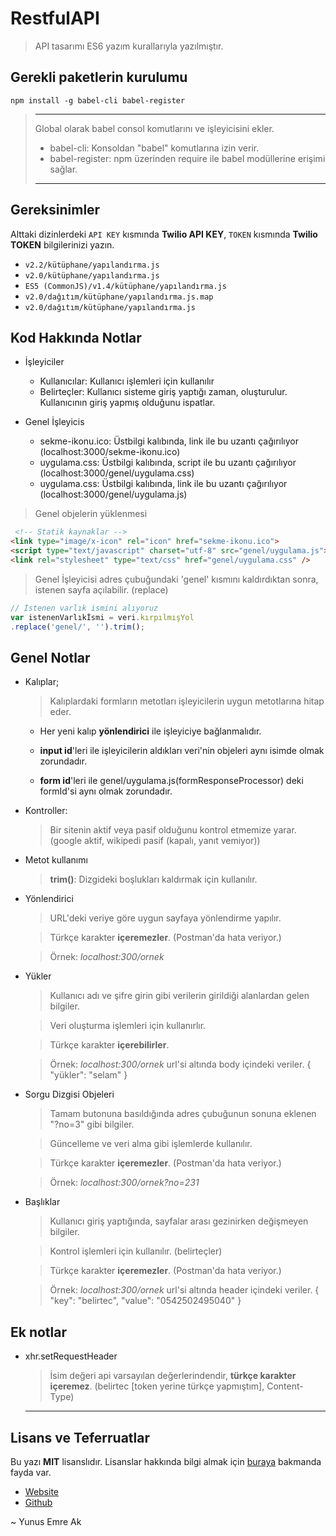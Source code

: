 # RestfulAPI

> API tasarımı
> ES6 yazım kurallarıyla yazılmıştır.

## Gerekli paketlerin kurulumu

```CMD
npm install -g babel-cli babel-register
```

> ---
> Global olarak babel consol komutlarını ve işleyicisini ekler.
> * babel-cli: Konsoldan "babel" komutlarına izin verir.
> * babel-register: npm üzerinden require ile babel modüllerine erişimi sağlar.
> ---

## Gereksinimler

Alttaki dizinlerdeki `API KEY` kısmında **Twilio API KEY**, `TOKEN` kısmında **Twilio TOKEN** bilgilerinizi yazın.

- `v2.2/kütüphane/yapılandırma.js`
- `v2.0/kütüphane/yapılandırma.js`
- `ES5 (CommonJS)/v1.4/kütüphane/yapılandırma.js`
- `v2.0/dağıtım/kütüphane/yapılandırma.js.map`
- `v2.0/dağıtım/kütüphane/yapılandırma.js`

## Kod Hakkında Notlar

- İşleyiciler
  - Kullanıcılar: Kullanıcı işlemleri için kullanılır
  - Belirteçler: Kullanıcı sisteme giriş yaptığı zaman, oluşturulur. Kullanıcının giriş yapmış olduğunu ispatlar.

- Genel İşleyicis

  - sekme-ikonu.ico: Üstbilgi kalıbında, link ile bu uzantı çağırılıyor (localhost:3000/sekme-ikonu.ico)
  - uygulama.css: Üstbilgi kalıbında, script ile bu uzantı çağırılıyor (localhost:3000/genel/uygulama.css)
  - uygulama.css: Üstbilgi kalıbında, link ile bu uzantı çağırılıyor (localhost:3000/genel/uygulama.js)

> Genel objelerin yüklenmesi

  ```HTML
   <!-- Statik kaynaklar -->
  <link type="image/x-icon" rel="icon" href="sekme-ikonu.ico">
  <script type="text/javascript" charset="utf-8" src="genel/uygulama.js"></script>
  <link rel="stylesheet" type="text/css" href="genel/uygulama.css" />
  ```

  > Genel İşleyicisi adres çubuğundaki 'genel' kısmını kaldırdıktan sonra, istenen sayfa açılabilir. (replace)

  ```Javascript
  // İstenen varlık ismini alıyoruz
  var istenenVarlıkİsmi = veri.kırpılmışYol
  .replace('genel/', '').trim();
  ```

## Genel Notlar

- Kalıplar;

  > Kalıplardaki formların metotları işleyicilerin uygun metotlarına hitap eder.

  - Her yeni kalıp **yönlendirici** ile işleyiciye bağlanmalıdır.

  - **input id**'leri ile işleyicilerin aldıkları veri'nin objeleri aynı isimde olmak zorundadır.

  - **form id**'leri ile genel/uygulama.js(formResponseProcessor) deki formId'si aynı olmak zorundadır.

- Kontroller:

  > Bir sitenin aktif veya pasif olduğunu kontrol etmemize yarar. (google aktif, wikipedi pasif (kapalı, yanıt vemiyor))

- Metot kullanımı

  > **trim()**: Dizgideki boşlukları kaldırmak için kullanılır.

- Yönlendirici

  > URL'deki veriye göre uygun sayfaya yönlendirme yapılır.

  > Türkçe karakter **içeremezler**. (Postman'da hata veriyor.)

  > Örnek: _localhost:300/ornek_

- Yükler

  > Kullanıcı adı ve şifre girin gibi verilerin girildiği alanlardan gelen bilgiler.

  > Veri oluşturma işlemleri için kullanırlır.

  > Türkçe karakter **içerebilirler**.

  > Örnek: _localhost:300/ornek_ url'si altında body içindeki veriler.
  > { "yükler": "selam" }

- Sorgu Dizgisi Objeleri

  > Tamam butonuna basıldığında adres çubuğunun sonuna eklenen "?no=3" gibi bilgiler.

  > Güncelleme ve veri alma gibi işlemlerde kullanılır.

  > Türkçe karakter **içeremezler**. (Postman'da hata veriyor.)

  > Örnek: _localhost:300/ornek?no=231_

- Başlıklar

  > Kullanıcı giriş yaptığında, sayfalar arası gezinirken değişmeyen bilgiler.

  > Kontrol işlemleri için kullanılır. (belirteçler)

  > Türkçe karakter **içeremezler**. (Postman'da hata veriyor.)

  > Örnek: _localhost:300/ornek_ url'si altında header içindeki veriler.
  > { "key": "belirtec", "value": "0542502495040" }

## Ek notlar

- xhr.setRequestHeader

  > İsim değeri api varsayılan değerlerindendir, **türkçe karakter içeremez**. (belirtec [token yerine türkçe yapmıştım], Content-Type)

  ***

## Lisans ve Teferruatlar

Bu yazı **MIT** lisanslıdır. Lisanslar hakkında bilgi almak için [buraya](https://choosealicense.com/licenses/) bakmanda fayda var.

- [Website](https://yemreak.com)
- [Github](https://github.com/yedhrab)

~ Yunus Emre Ak
